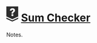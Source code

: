 # ![](../../../../assets/24q3/tier/0.svg) [Sum Checker](https://www.acmicpc.net/problem/31607)

Notes.